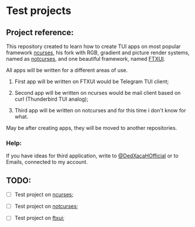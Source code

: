 # Test projects

## Project reference:

This repository created to learn how to create TUI apps on most popular framework [ncurses](https://github.com/mirror/ncurses), his fork with RGB, gradient and picture render systems, named as [notcurses](https://github.com/dankamongmen/notcurses), and one beautiful framework, named [FTXUI](https://github.com/ArthurSonzogni/FTXUI).

All apps will be written for a different areas of use.

1. First app will be written on FTXUI would be Telegram TUI client;

2. Second app will be written on ncurses would be mail client based on curl (Thunderbird TUI analog);

3. Third app will be written on notcurses and for this time i don't know for what.

May be after creating apps, they will be moved to another repositories.

### Help:

If you have ideas for third application, write to [@DedXacaHOfficial](https://t.me/DedXacaHOfficial) or to Emails, connected to my account.

## TODO:

- [ ] Test project on [ncurses](#ncurses);

- [ ] Test project on [notcurses](#notcurses);

- [ ] Test project on [ftxui](#ftxui);
